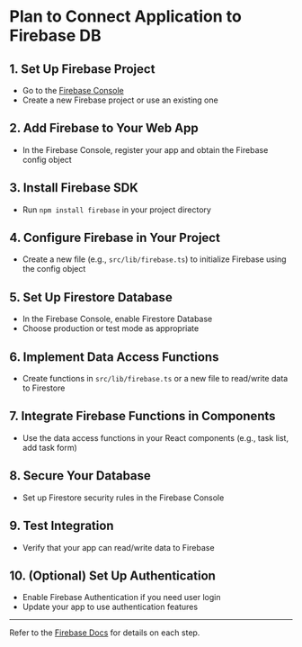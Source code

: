 # Plan to Connect Application to Firebase DB

## 1. Set Up Firebase Project
- Go to the [Firebase Console](https://console.firebase.google.com/)
- Create a new Firebase project or use an existing one

## 2. Add Firebase to Your Web App
- In the Firebase Console, register your app and obtain the Firebase config object

## 3. Install Firebase SDK
- Run `npm install firebase` in your project directory

## 4. Configure Firebase in Your Project
- Create a new file (e.g., `src/lib/firebase.ts`) to initialize Firebase using the config object

## 5. Set Up Firestore Database
- In the Firebase Console, enable Firestore Database
- Choose production or test mode as appropriate

## 6. Implement Data Access Functions
- Create functions in `src/lib/firebase.ts` or a new file to read/write data to Firestore

## 7. Integrate Firebase Functions in Components
- Use the data access functions in your React components (e.g., task list, add task form)

## 8. Secure Your Database
- Set up Firestore security rules in the Firebase Console

## 9. Test Integration
- Verify that your app can read/write data to Firebase

## 10. (Optional) Set Up Authentication
- Enable Firebase Authentication if you need user login
- Update your app to use authentication features

---
Refer to the [Firebase Docs](https://firebase.google.com/docs/web/setup) for details on each step.
